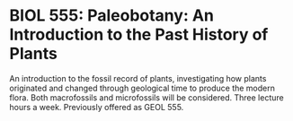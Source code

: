 # BIOL 555: Paleobotany: An Introduction to the Past History of Plants

An introduction to the fossil record of plants, investigating how plants originated and changed through geological time to produce the modern flora. Both macrofossils and microfossils will be considered. Three lecture hours a week. Previously offered as GEOL 555.